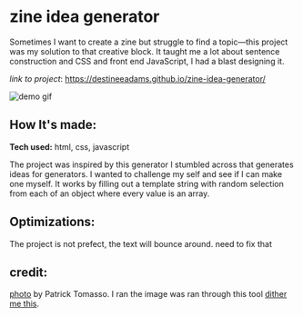 # zine idea generator 
  Sometimes I want to create a zine but struggle to find a topic—this project was my solution to that creative block. It taught me a lot about sentence construction and CSS and front end JavaScript, I had a blast     designing it.

*link to project*: https://destineeadams.github.io/zine-idea-generator/

![demo gif](https://semii.space/files/zineIdeaGenerator.gif)

## How It's made:

**Tech used:** html, css, javascript

  The project was inspired by this generator I stumbled across that generates ideas for generators. I wanted to challenge my self and see if I can make one myself.
  It works by filling out a template string with random selection from each of an object where every value is an array.

## Optimizations:
  The project is not prefect, the text will bounce around. need to fix that

## credit:
  [photo](https://unsplash.com/photos/lighted-vintage-light-bulbs-1NTFSnV-KLs) by Patrick Tomasso. I ran the image was ran through this tool [dither me this](https://doodad.dev/dither-me-this/).
